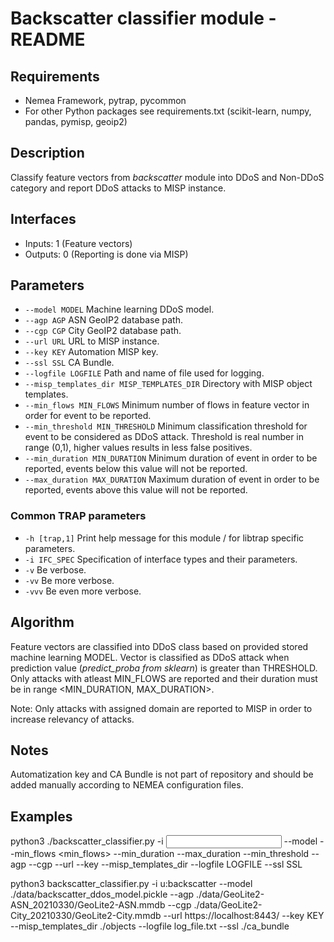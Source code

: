 # Backscatter classifier module - README

## Requirements
* Nemea Framework, pytrap, pycommon
* For other Python packages see requirements.txt (scikit-learn, numpy, pandas, pymisp, geoip2)

## Description
Classify feature vectors from *backscatter* module into DDoS and Non-DDoS category and report DDoS attacks to MISP instance.

## Interfaces
- Inputs: 1 (Feature vectors)
- Outputs: 0 (Reporting is done via MISP)

## Parameters
-  `--model MODEL`         Machine learning DDoS model.
-  `--agp AGP`             ASN GeoIP2 database path.
-  `--cgp CGP`             City GeoIP2 database path.
-  `--url URL`             URL to MISP instance.
-  `--key KEY`             Automation MISP key.
-  `--ssl SSL`             CA Bundle.
-  `--logfile LOGFILE`     Path and name of file used for logging.
-  `--misp_templates_dir MISP_TEMPLATES_DIR` Directory with MISP object templates.
-  `--min_flows MIN_FLOWS`         Minimum number of flows in feature vector in order for event to be reported.
-  `--min_threshold MIN_THRESHOLD` Minimum classification threshold for event to be considered as DDoS attack. Threshold is real number in range (0,1), higher values results in less false positives.
-  `--min_duration MIN_DURATION`   Minimum duration of event in order to be reported, events below this value will not be reported.
-  `--max_duration MAX_DURATION`   Maximum duration of event in order to be reported, events above this value will not be reported.

### Common TRAP parameters
- `-h [trap,1]`      Print help message for this module / for libtrap specific parameters.
- `-i IFC_SPEC`      Specification of interface types and their parameters.
- `-v`               Be verbose.
- `-vv`              Be more verbose.
- `-vvv`             Be even more verbose.

## Algorithm
Feature vectors are classified into DDoS class based on provided stored machine learning MODEL. Vector is classified as DDoS attack when prediction value (*predict\_proba from sklearn*) is greater than THRESHOLD. Only attacks with atleast MIN\_FLOWS are reported and their duration must be in range <MIN\_DURATION, MAX_DURATION>. 

Note: Only attacks with assigned domain are reported to MISP in order to increase relevancy of attacks.

## Notes
Automatization key and CA Bundle is not part of repository and should be added manually according to NEMEA configuration files.

## Examples

python3 ./backscatter\_classifier.py -i <input interface> --model <backscatter model> --min\_flows <min_flows> --min\_duration <min duration> --max\_duration <max duration> --min\_threshold <min threshold> --agp <ASN database> --cgp <city database> --url <misp url> --key <automatization key> --misp\_templates\_dir <misp templates> --logfile LOGFILE --ssl SSL

python3 backscatter\_classifier.py -i u:backscatter --model ./data/backscatter\_ddos\_model.pickle --agp ./data/GeoLite2-ASN\_20210330/GeoLite2-ASN.mmdb --cgp ./data/GeoLite2-City\_20210330/GeoLite2-City.mmdb --url https://localhost:8443/ --key KEY --misp\_templates\_dir ./objects --logfile log\_file.txt --ssl ./ca\_bundle

